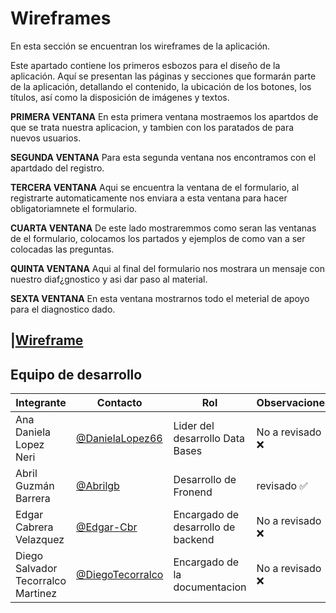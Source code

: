 # Wireframes 
En esta sección se encuentran los wireframes de la aplicación.

Este apartado contiene los primeros esbozos para el diseño de la aplicación. Aquí se presentan las páginas y secciones que formarán parte de la aplicación, detallando el contenido, la ubicación de los botones, los títulos, así como la disposición de imágenes y textos.

**PRIMERA VENTANA**
En esta primera ventana mostraemos los apartdos de que se trata nuestra aplicacion, y tambien con los paratados de para nuevos usuarios. 

**SEGUNDA VENTANA**
Para esta segunda ventana nos encontramos con el apartdado del registro.

**TERCERA VENTANA**
Aqui se encuentra la ventana de el formulario, al registrarte automaticamente nos enviara a esta ventana para hacer obligatoriamnete el formulario.

**CUARTA VENTANA**
De este lado mostraremmos como seran las ventanas de el formulario, colocamos los partados y ejemplos de como van a ser colocadas las preguntas.

**QUINTA VENTANA**
Aqui al final del formulario nos mostrara un mensaje con nuestro diaf¿gnostico y asi dar paso al material.

**SEXTA VENTANA**
En esta ventana mostrarnos todo el meterial de apoyo para el diagnostico dado.



|[Wireframe](/FrontEnd/Assets/Wireframes.pdf)
---
## Equipo de desarrollo
|Integrante|Contacto|Rol|Observaciones|
|----------|--------|-----------|----------|
|Ana Daniela Lopez Neri|[@DanielaLopez66](https://github.com/DanielaLopez66)| Lider del desarrollo Data Bases|No a revisado ❌|
|Abril Guzmán Barrera|[@Abrilgb](https://github.com/Abrilgb)|Desarrollo de Fronend|revisado ✅|
|Edgar Cabrera Velazquez| [@Edgar-Cbr](https://github.com/Edgar-Cbr)| Encargado de desarrollo de backend|No a revisado ❌ |
|Diego Salvador Tecorralco Martinez| [@DiegoTecorralco](https://github.com/DiegoTecorralco)| Encargado de la documentacion|No a revisado ❌|


